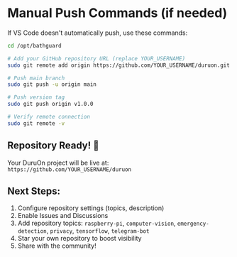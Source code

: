 # Manual Push Commands (if needed)

If VS Code doesn't automatically push, use these commands:

```bash
cd /opt/bathguard

# Add your GitHub repository URL (replace YOUR_USERNAME)
sudo git remote add origin https://github.com/YOUR_USERNAME/duruon.git

# Push main branch
sudo git push -u origin main

# Push version tag
sudo git push origin v1.0.0

# Verify remote connection
sudo git remote -v
```

## Repository Ready! 

Your DuruOn project will be live at:
`https://github.com/YOUR_USERNAME/duruon`

## Next Steps:
1. Configure repository settings (topics, description)
2. Enable Issues and Discussions
3. Add repository topics: `raspberry-pi`, `computer-vision`, `emergency-detection`, `privacy`, `tensorflow`, `telegram-bot`
4. Star your own repository to boost visibility
5. Share with the community!